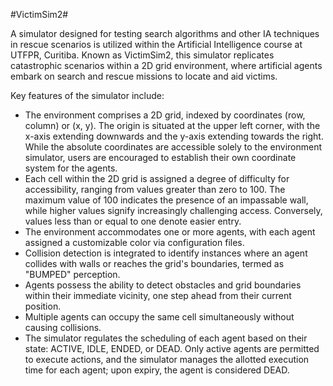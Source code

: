 #VictimSim2#

A simulator designed for testing search algorithms and other IA techniques in rescue scenarios is utilized within the Artificial Intelligence course at UTFPR, Curitiba. Known as VictimSim2, this simulator replicates catastrophic scenarios within a 2D grid environment, where artificial agents embark on search and rescue missions to locate and aid victims.

Key features of the simulator include:

- The environment comprises a 2D grid, indexed by coordinates (row, column) or (x, y). The origin is situated at the upper left corner, with the x-axis extending downwards and the y-axis extending towards the right. While the absolute coordinates are accessible solely to the environment simulator, users are encouraged to establish their own coordinate system for the agents.
- Each cell within the 2D grid is assigned a degree of difficulty for accessibility, ranging from values greater than zero to 100. The maximum value of 100 indicates the presence of an impassable wall, while higher values signify increasingly challenging access. Conversely, values less than or equal to one denote easier entry.
- The environment accommodates one or more agents, with each agent assigned a customizable color via configuration files.
- Collision detection is integrated to identify instances where an agent collides with walls or reaches the grid's boundaries, termed as "BUMPED" perception.
- Agents possess the ability to detect obstacles and grid boundaries within their immediate vicinity, one step ahead from their current position.
- Multiple agents can occupy the same cell simultaneously without causing collisions.
- The simulator regulates the scheduling of each agent based on their state: ACTIVE, IDLE, ENDED, or DEAD. Only active agents are permitted to execute actions, and the simulator manages the allotted execution time for each agent; upon expiry, the agent is considered DEAD.
